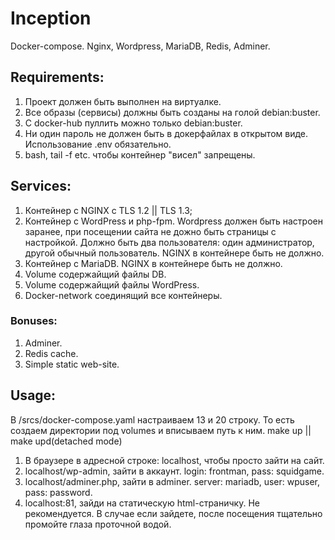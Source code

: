 # Inception
Docker-compose. Nginx, Wordpress, MariaDB, Redis, Adminer. 
## Requirements:
1) Проект должен быть выполнен на виртуалке. 
2) Все образы (сервисы) должны быть созданы на голой debian:buster.
3) С docker-hub пуллить можно только debian:buster.
4) Ни один пароль не должен быть в докерфайлах в открытом виде. Использование .env обязательно. 
5) bash, tail -f etc. чтобы контейнер "висел" запрещены. 
## Services:
1) Контейнер с NGINX с TLS 1.2 || TLS 1.3;
2) Контейнер с WordPress и php-fpm. Wordpress должен быть настроен заранее, при посещении сайта не дожно быть страницы с настройкой. 
Должно быть два пользователя: один администратор, другой обычный пользователь. NGINX в контейнере быть не должно. 
3) Контейнер с MariaDB. NGINX в контейнере быть не должно. 
4) Volume содержайщий файлы DB.
5) Volume содержайщий файлы WordPress.
6) Docker-network соединящий все контейнеры. 
### Bonuses:
1) Adminer. 
2) Redis cache.
3) Simple static web-site.

## Usage:
В /srcs/docker-compose.yaml настраиваем 13 и 20 строку. То есть создаем директории под volumes и вписываем путь к ним.
make up || make upd(detached mode)
1) В браузере в адресной строке: localhost, чтобы просто зайти на сайт. 
2) localhost/wp-admin, зайти в аккаунт. login: frontman, pass: squidgame. 
3) localhost/adminer.php, зайти в adminer. server: mariadb, user: wpuser, pass: password.
4) localhost:81, зайди на статическую html-страничку. Не рекомендуется. В случае если зайдете, после посещения тщательно промойте глаза проточной водой. 
